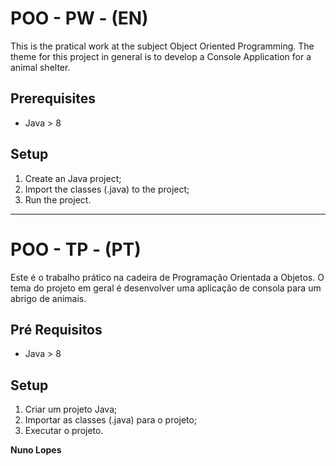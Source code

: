 # POO - PW -  (EN)

This is the pratical work at the subject Object Oriented Programming. The theme for this project in general is to develop a Console Application for a animal shelter.  

## Prerequisites

* Java > 8

## Setup

1.  Create an Java project;
2.  Import the classes (.java) to the project;
3.  Run the project.

-----

# POO - TP - (PT)

Este é o trabalho prático na cadeira de Programação Orientada a Objetos. O tema do projeto em geral é desenvolver uma aplicação de consola para um abrigo de animais.

## Pré Requisitos

* Java > 8

## Setup

1.  Criar um projeto Java;
2.  Importar as classes (.java) para o projeto;
3.  Executar o projeto.

**Nuno Lopes**
